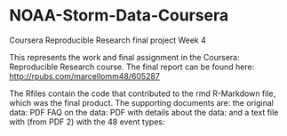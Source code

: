 # NOAA-Storm-Data-Coursera
Coursera Reproducible Research final project Week 4

This represents the work and final assignment in the Coursera: Reproducible Research course. The final report can be found here:
http://rpubs.com/marcellomm48/605287

The Rfiles contain the code that contributed to the rmd R-Markdown file, which was the final product.
The supporting documents are:
the original data:
PDF FAQ on the data:
PDF with details about the data:
and a text file with (from PDF 2) with the 48 event types:
